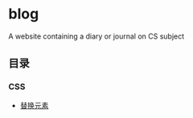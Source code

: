 # blog
A website containing a diary or journal on CS subject

## 目录

### CSS
- [替换元素](https://github.com/zerofront/blog/issues/1)
